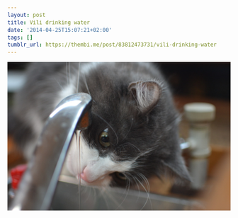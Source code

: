 ```yaml
---
layout: post
title: Vili drinking water
date: '2014-04-25T15:07:21+02:00'
tags: []
tumblr_url: https://thembi.me/post/83812473731/vili-drinking-water
---
```

 ![](/files/tumblr_n4l8g9Lksw1tq106bo1_1280.jpg)  
